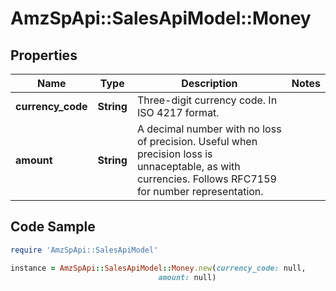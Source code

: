 # AmzSpApi::SalesApiModel::Money

## Properties

Name | Type | Description | Notes
------------ | ------------- | ------------- | -------------
**currency_code** | **String** | Three-digit currency code. In ISO 4217 format. | 
**amount** | **String** | A decimal number with no loss of precision. Useful when precision loss is unnaceptable, as with currencies. Follows RFC7159 for number representation. | 

## Code Sample

```ruby
require 'AmzSpApi::SalesApiModel'

instance = AmzSpApi::SalesApiModel::Money.new(currency_code: null,
                                 amount: null)
```


